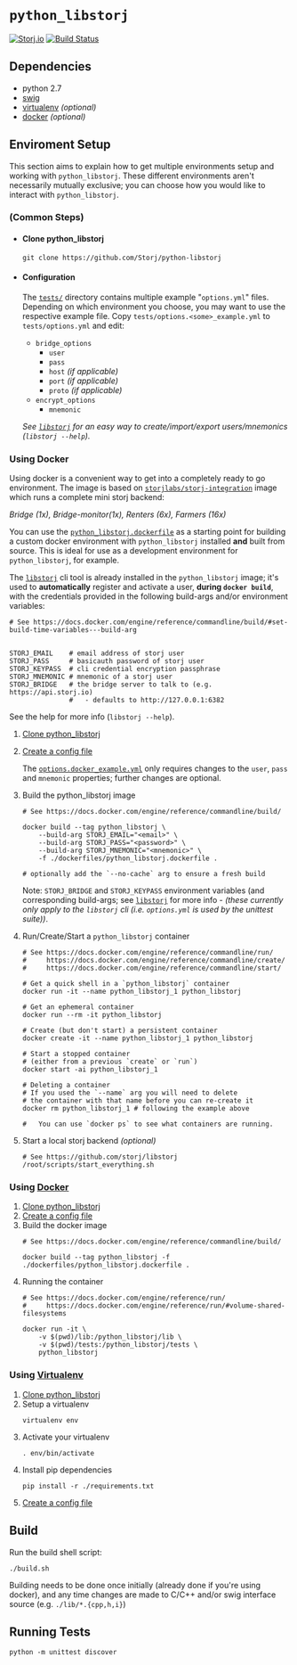 `python_libstorj`
=================
[![Storj.io](https://storj.io/img/storj-badge.svg)](https://storj.io)
[![Build Status](https://travis-ci.org/Storj/python-libstorj.svg?branch=master)](https://travis-ci.org/Storj/python-libstorj)

Dependencies
---
+ python 2.7
+ [swig](http://www.swig.org/)
+ [virtualenv](https://virtualenv.pypa.io/en/stable/installation/) _(optional)_
+ [docker](https://docs.docker.com/) _(optional)_

Enviroment Setup
---
This section aims to explain how to get multiple environments setup and working with `python_libstorj`.
These different environments aren't necessarily mutually exclusive; you can choose how you would like to interact with `python_libstorj`.

### (Common Steps)
* #### Clone python_libstorj
    ```
    git clone https://github.com/Storj/python-libstorj
    ```
* #### Configuration
    The [`tests/`](./tests/) directory contains multiple example "`options.yml`" files.
    Depending on which environment you choose, you may want to use the respective example file.
    Copy `tests/options.<some>_example.yml` to `tests/options.yml` and edit:
    + `bridge_options`
      - `user`
      - `pass`
      - `host` _(if applicable)_
      - `port` _(if applicable)_
      - `proto` _(if applicable)_
    + `encrypt_options`
      - `mnemonic`

    _See [`libstorj`](https://github.com/storj/libstorj#libstorj) for an easy way to create/import/export users/mnemonics (`libstorj --help`)._


### Using Docker
Using docker is a convenient way to get into a completely ready to go environment.
The image is based on [`storjlabs/storj-integration`](https://github.com/Storj/integration) image which runs a complete mini storj backend:

_Bridge (1x), Bridge-monitor(1x), Renters (6x), Farmers (16x)_

You can use the [`python_libstorj.dockerfile`](./dockerfiles/python_libstorj.dockerfile) as a starting point for building a custom docker environment with `python_libstorj` installed **and** built from source.
This is ideal for use as a development environment for `python_libstorj`, for example.

The [`libstorj`](https://github.com/storj/libstorj#libstorj) cli tool is already installed in the `python_libstorj` image; it's used to **automatically** register and activate a user, **during `docker build`**, with the credentials provided in the following build-args and/or environment variables:

  ```
  # See https://docs.docker.com/engine/reference/commandline/build/#set-build-time-variables---build-arg


  STORJ_EMAIL    # email address of storj user
  STORJ_PASS     # basicauth password of storj user
  STORJ_KEYPASS  # cli credential encryption passphrase
  STORJ_MNEMONIC # mnemonic of a storj user
  STORJ_BRIDGE   # the bridge server to talk to (e.g.  https://api.storj.io)
                 #   - defaults to http://127.0.0.1:6382
  ```

See the help for more info (`libstorj --help`).

1. [Clone python_libstorj](#clone-python_libstorj)

1. [Create a config file](#configuration)

    The [`options.docker_example.yml`](./tests/options.docker_example.yml) only requires changes to the `user`, `pass` and `mnemonic` properties; further changes are optional.

1. Build the python_libstorj image

    ```
    # See https://docs.docker.com/engine/reference/commandline/build/

    docker build --tag python_libstorj \
        --build-arg STORJ_EMAIL="<email>" \
        --build-arg STORJ_PASS="<password>" \
        --build-arg STORJ_MNEMONIC="<mnemonic>" \
        -f ./dockerfiles/python_libstorj.dockerfile .

    # optionally add the `--no-cache` arg to ensure a fresh build
    ```

    Note: `STORJ_BRIDGE` and `STORJ_KEYPASS` environment variables (and corresponding build-args; see [`libstorj`](https://github.com/storj/libstorj) for more info - _(these currently only apply to the `libstorj` cli (i.e. `options.yml` is used by the unittest suite))_.

1. Run/Create/Start a `python_libstorj` container

    ```
    # See https://docs.docker.com/engine/reference/commandline/run/
    #     https://docs.docker.com/engine/reference/commandline/create/
    #     https://docs.docker.com/engine/reference/commandline/start/

    # Get a quick shell in a `python_libstorj` container
    docker run -it --name python_libstorj_1 python_libstorj

    # Get an ephemeral container
    docker run --rm -it python_libstorj

    # Create (but don't start) a persistent container
    docker create -it --name python_libstorj_1 python_libstorj

    # Start a stopped container
    # (either from a previous `create` or `run`)
    docker start -ai python_libstorj_1

    # Deleting a container
    # If you used the `--name` arg you will need to delete
    # the container with that name before you can re-create it
    docker rm python_libstorj_1 # following the example above

    #   You can use `docker ps` to see what containers are running.
    ```

1. Start a local storj backend _(optional)_

    ```
    # See https://github.com/storj/libstorj
    /root/scripts/start_everything.sh
    ```

### Using [Docker](https://www.docker.com/what-docker)
1. [Clone python_libstorj](#clone-python_libstorj)
1. [Create a config file](#configuration)
1. Build the docker image
    ```
    # See https://docs.docker.com/engine/reference/commandline/build/

    docker build --tag python_libstorj -f ./dockerfiles/python_libstorj.dockerfile .
    ```
1. Running the container
    ```
    # See https://docs.docker.com/engine/reference/run/
    #     https://docs.docker.com/engine/reference/run/#volume-shared-filesystems

    docker run -it \
        -v $(pwd)/lib:/python_libstorj/lib \
        -v $(pwd)/tests:/python_libstorj/tests \
        python_libstorj
    ```

### Using [Virtualenv](https://virtualenv.pypa.io/en/stable/installation/)
1. [Clone python_libstorj](#clone-python_libstorj)
1. Setup a virtualenv
    ```
    virtualenv env
    ```
1. Activate your virtualenv
    ```
    . env/bin/activate
    ```
1. Install pip dependencies
    ```
    pip install -r ./requirements.txt
    ```
1. [Create a config file](#configuration)

Build
---
Run the build shell script:
```
./build.sh
```

Building needs to be done once initially (already done if you're using docker), and any time changes are made to C/C++ and/or swig interface source (e.g. `./lib/*.{cpp,h,i}`)

Running Tests
---
```
python -m unittest discover
```
